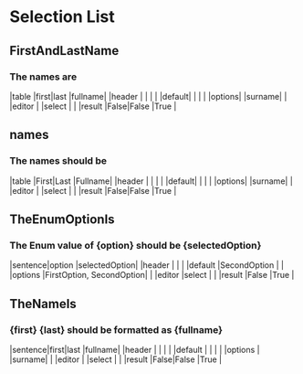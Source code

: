 # Selection List


## FirstAndLastName
### The names are
|table  |first|last   |fullname|
|header |     |       |        |
|default|     |       |        |
|options|     |surname|        |
|editor |     |select |        |
|result |False|False  |True    |


## names
### The names should be
|table  |First|Last   |Fullname|
|header |     |       |        |
|default|     |       |        |
|options|     |surname|        |
|editor |     |select |        |
|result |False|False  |True    |


## TheEnumOptionIs
### The Enum value of {option} should be {selectedOption}
|sentence|option                   |selectedOption|
|header  |                         |              |
|default |SecondOption             |              |
|options |FirstOption, SecondOption|              |
|editor  |select                   |              |
|result  |False                    |True          |


## TheNameIs
### {first} {last} should be formatted as {fullname}
|sentence|first|last   |fullname|
|header  |     |       |        |
|default |     |       |        |
|options |     |surname|        |
|editor  |     |select |        |
|result  |False|False  |True    |


